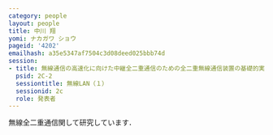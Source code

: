 ```yaml
---
category: people
layout: people
title: 中川 翔
yomi: ナカガワ ショウ
pageid: '4202'
emailhash: a35e5347af7504c3d08deed025bbb74d
session:
- title: 無線通信の高速化に向けた中継全二重通信のための全二重無線通信装置の基礎的実装
  psid: 2C-2
  sessiontitle: 無線LAN（１）
  sessionid: 2c
  role: 発表者
---
```

無線全二重通信関して研究しています．